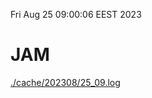 Fri Aug 25 09:00:06 EEST 2023
# JAM
<a href='./cache/202308/25_09.log'>./cache/202308/25_09.log</a>

